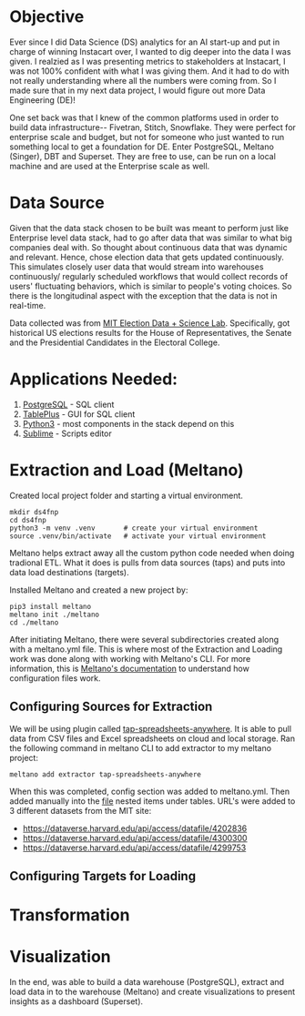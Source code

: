 # Objective

Ever since I did Data Science (DS) analytics for an AI start-up and put in charge of winning Instacart over, I wanted to dig 
deeper into the data I was given. I realzied as I was presenting metrics to stakeholders at Instacart, I was not 100%
confident with what I was giving them. And it had to do with not really understanding where all the numbers were coming
from. So I made sure that in my next data project, I would figure out more Data Engineering (DE)!

One set back was that I knew of the common platforms used in order to build data infrastructure-- Fivetran, Stitch, Snowflake.
They were perfect for enterprise scale and budget, but not for someone who just wanted to run something local to get a foundation
for DE. Enter PostgreSQL, Meltano (Singer), DBT and Superset. They are free to use, can be run on a local machine and are used at 
the Enterprise scale as well. 

# Data Source

Given that the data stack chosen to be built was meant to perform just like Enterprise level data stack, had to go after data
that was similar to what big companies deal with. So thought about continuous data that was dynamic and relevant. Hence, chose
election data that gets updated continuously. This simulates closely user data that would stream into warehouses continuously/
regularly scheduled workflows that would collect records of users' fluctuating behaviors, which is similar to people's voting 
choices. So there is the longitudinal aspect with the exception that the data is not in real-time. 

Data collected was from [MIT Election Data + Science Lab](https://electionlab.mit.edu/data). Specifically, got historical US
elections results for the House of Representatives, the Senate and the Presidential Candidates in the Electoral College.

# Applications Needed:

1. [PostgreSQL](https://www.postgresql.org/download/) - SQL client
2. [TablePlus](https://tableplus.com/) - GUI for SQL client
3. [Python3](https://www.python.org/) - most components in the stack depend on this
4. [Sublime](https://www.sublimetext.com/) - Scripts editor

# Extraction and Load (Meltano)

Created local project folder and starting a virtual environment.

```
mkdir ds4fnp
cd ds4fnp                   
python3 -m venv .venv       # create your virtual environment
source .venv/bin/activate   # activate your virtual environment
```
Meltano helps extract away all the custom python code needed when doing tradional ETL. What it does is pulls from data sources (taps) and puts into data load destinations (targets). 

Installed Meltano and created a new project by:

```
pip3 install meltano
meltano init ./meltano
cd ./meltano
```

After initiating Meltano, there were several subdirectories created along with a meltano.yml file. This is where most of the Extraction and Loading work was done along with working with Meltano's CLI. For more information, this is [Meltano's documentation](https://meltano.com/docs/project.html#projects) to understand how configuration files work. 

## Configuring Sources for Extraction

We will be using plugin called [tap-spreadsheets-anywhere](https://meltano.com/plugins/extractors/spreadsheets-anywhere.html#getting-started). It is able to pull data from CSV files and Excel spreadsheets on cloud and local storage. Ran the following command in meltano CLI to add extractor to my meltano project:

```
meltano add extractor tap-spreadsheets-anywhere
```
When this was completed, config section was added to meltano.yml. Then added manually into the [file](https://github.com/mindyng/2021-Projects/blob/main/modern_data_stack/meltano/meltano.yml) nested items under tables. URL's were added to 3 different datasets from the MIT site:

* https://dataverse.harvard.edu/api/access/datafile/4202836
* https://dataverse.harvard.edu/api/access/datafile/4300300
* https://dataverse.harvard.edu/api/access/datafile/4299753

## Configuring Targets for Loading



# Transformation 

# Visualization

In the end, was able to build a data warehouse (PostgreSQL), extract and load data in to the warehouse (Meltano) and create
visualizations to present insights as a dashboard (Superset). 
